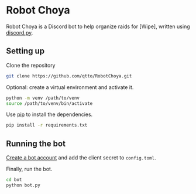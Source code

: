 # Robot Choya

Robot Choya is a Discord bot to help organize raids for [Wipe], written using [discord.py](https://github.com/Rapptz/discord.py).

## Setting up
Clone the repository
```bash
git clone https://github.com/qtto/RobotChoya.git
```

Optional: create a virtual environment and activate it.
```bash
python -m venv /path/to/venv
source /path/to/venv/bin/activate
```


Use [pip](https://pip.pypa.io/en/stable/) to install the dependencies.

```bash
pip install -r requirements.txt
```

## Running the bot
[Create a bot account](https://discordpy.readthedocs.io/en/latest/discord.html) and add the client secret to `config.toml`.

Finally, run the bot.
```bash
cd bot
python bot.py
```

